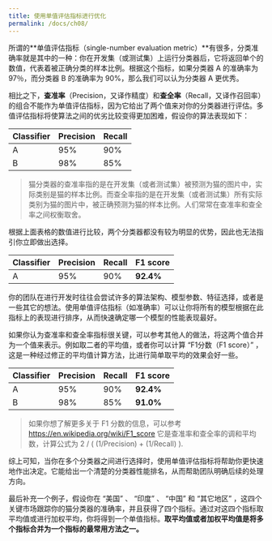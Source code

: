 ```yaml
---
title: 使用单值评估指标进行优化
permalink: /docs/ch08/
---
```


所谓的**单值评估指标（single-number evaluation metric）**有很多，分类准确率就是其中的一种：你在开发集（或测试集）上运行分类器后，它将返回单个的数值，代表着被正确分类的样本比例。根据这个指标，如果分类器 A 的准确率为 97％，而分类器 B 的准确率为 90%，那么我们可以认为分类器 A 更优秀。

相比之下，**查准率**（Precision，又译作精度）和**查全率**（Recall，又译作召回率）的组合不能作为单值评估指标，因为它给出了两个值来对你的分类器进行评估。多值评估指标将使算法之间的优劣比较变得更加困难，假设你的算法表现如下：

| Classifier | Precision | Recall |
| ---------- | --------- | ------ |
| A          | 95%       | 90%    |
| B          | 98%       | 85%    |

> 猫分类器的查准率指的是在开发集（或者测试集）被预测为猫的图片中，实际类别是猫的样本比例。而查全率指的是在开发集（或者测试集）所有实际类别为猫的图片中，被正确预测为猫的样本比例。人们常常在查准率和查全率之间权衡取舍。

根据上面表格的数值进行比较，两个分类器都没有较为明显的优势，因此也无法指引你立即做出选择。

| Classifier | Precision | Recall | F1 score  |
| ---------- | --------- | ------ | --------- |
| A          | 95%       | 90%    | **92.4%** |

你的团队在进行开发时往往会尝试许多的算法架构、模型参数、特征选择，或者是一些其它的想法。使用单值评估指标（如准确率）可以让你将所有的模型根据在此指标上的表现进行排序，从而快速确定哪一个模型的性能表现最好。

如果你认为查准率和查全率指标很关键，可以参考其他人的做法，将这两个值合并为一个值来表示。例如取二者的平均值，或者你可以计算 “F1分数（F1 score）” ，这是一种经过修正的平均值计算方法，比进行简单取平均的效果会好一些。

| Classifier | Precision | Recall | F1 score  |
| ---------- | --------- | ------ | --------- |
| A          | 95%       | 90%    | **92.4%** |
| B          | 98%       | 85%    | **91.0%** |

> 如果你想了解更多关于 F1 分数的信息，可以参考  <https://en.wikipedia.org/wiki/F1_score> 它是查准率和查全率的调和平均数，计算公式为 2 / ( (1/Precision) + (1/Recall) ).

综上可知，当你在多个分类器之间进行选择时，使用单值评估指标将帮助你更快速地作出决定。它能给出一个清楚的分类器性能排名，从而帮助团队明确后续的处理方向。

最后补充一个例子，假设你在 “美国” 、 “印度” 、 “中国” 和 “其它地区” ，这四个关键市场跟踪你的猫分类器的准确率，并且获得了四个指标。通过对这四个指标取平均值或进行加权平均，你将得到一个单值指标。**取平均值或者加权平均值是将多个指标合并为一个指标的最常用方法之一。**
